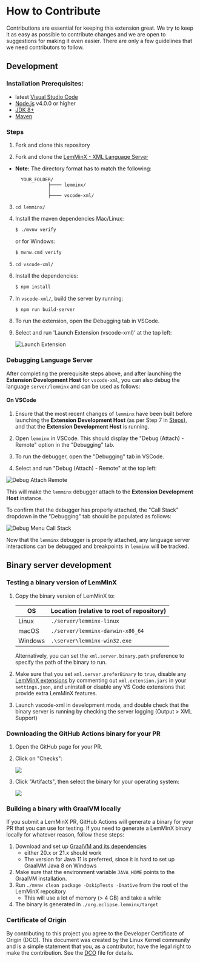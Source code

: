 # How to Contribute

Contributions are essential for keeping this extension great. We try to keep it as easy as possible to contribute changes and we are open to suggestions for making it even easier. There are only a few guidelines that we need contributors to follow.

## Development

### Installation Prerequisites:

  * latest [Visual Studio Code](https://code.visualstudio.com/)
  * [Node.js](https://nodejs.org/) v4.0.0 or higher
  * [JDK 8+](http://www.oracle.com/technetwork/java/javase/downloads/index.html)
  * [Maven](https://maven.apache.org/)

### Steps
1. Fork and clone this repository

2. Fork and clone the [LemMinX - XML Language Server ](https://github.com/eclipse/lemminx)

* **Note:** The directory format has to match the following:

  ```
    YOUR_FOLDER/
              ├──── lemminx/
              │
              ├──── vscode-xml/
  ```

3. `cd lemminx/`

4. Install the maven dependencies Mac/Linux:
	```bash
	$ ./mvnw verify
	```
	or for Windows:
	```bash
	$ mvnw.cmd verify
	```


5. `cd vscode-xml/`

6. Install the dependencies:
	```bash
	$ npm install
	```

7. In `vscode-xml/`, build the server by running:

	```bash
	$ npm run build-server
	```

8. To run the extension, open the Debugging tab in VSCode.
9. Select and run 'Launch Extension (vscode-xml)' at the top left:

    ![ Launch Extension ](./images/LaunchExtension.png)

### Debugging Language Server

After completing the prerequisite steps above, and after launching the **Extension Development Host** for `vscode-xml`, you can also debug the language `server/lemminx` and can be used as follows:

#### On VSCode

1. Ensure that the most recent changes of `lemminx` have been built before launching the **Extension Development Host** (as per Step 7 in [Steps](#Steps)), and that the **Extension Development Host** is running.

2. Open `lemminx` in VSCode. This should display the "Debug (Attach) - Remote" option in the "Debugging" tab.

3. To run the debugger, open the "Debugging" tab in VSCode.

4. Select and run "Debug (Attach) - Remote" at the top left:

  ![Debug Attach Remote](./images/DebugAttachRemote.png)

  This will make the `lemminx` debugger attach to the **Extension Development Host** instance.

  To confirm that the debugger has properly attached, the "Call Stack" dropdown in the "Debugging" tab should be populated as follows:

  ![Debug Menu Call Stack](./images/DebugMenuCallStack.png)

Now that the `lemminx` debugger is properly attached, any language server interactions can be debugged and breakpoints in `lemminx` will be tracked.

## Binary server development

### Testing a binary version of LemMinX

1. Copy the binary version of LemMinX to:

   | OS | Location (relative to root of repository) |
   | --- | --- |
   | Linux | `./server/lemminx-linux` |
   | macOS | `./server/lemminx-darwin-x86_64` |
   | Windows | `.\server\lemminx-win32.exe` |

   Alternatively, you can set the `xml.server.binary.path` preference to specify the path of the binary to run.

2. Make sure that you set `xml.server.preferBinary` to `true`,
disable any [LemMinX extensions](./docs/Extensions.md)
by commenting out `xml.extension.jars` in your `settings.json`,
and uninstall or disable any VS Code extensions that provide extra LemMinX features.

3. Launch vscode-xml in development mode, and double check that the binary server is running by checking the server logging (Output > XML Support)

### Downloading the GitHub Actions binary for your PR

1. Open the GitHub page for your PR.

2. Click on "Checks":

   ![](./images/DownloadBinaryChecks.png)

3. Click "Artifacts", then select the binary for your operating system:

   ![](./images/DownloadBinaryArtifacts.png)

### Building a binary with GraalVM locally

If you submit a LemMinX PR, GitHub Actions will generate a binary for your PR that you can use for testing.
If you need to generate a LemMinX binary locally for whatever reason, follow these steps:

1. Download and set up [GraalVM and its dependencies](https://www.graalvm.org/docs/getting-started/)
    * either 20.x or 21.x should work
    * The version for Java 11 is preferred, since it is hard to set up GraalVM Java 8 on Windows
2. Make sure that the environment variable `JAVA_HOME` points to the GraalVM installation.
3. Run `./mvnw clean package -DskipTests -Dnative` from the root of the LemMinX repository
    * This will use a lot of memory (> 4 GB) and take a while
4. The binary is generated in `./org.eclipse.lemminx/target`

### Certificate of Origin

By contributing to this project you agree to the Developer Certificate of
Origin (DCO). This document was created by the Linux Kernel community and is a
simple statement that you, as a contributor, have the legal right to make the
contribution. See the [DCO](DCO) file for details.
